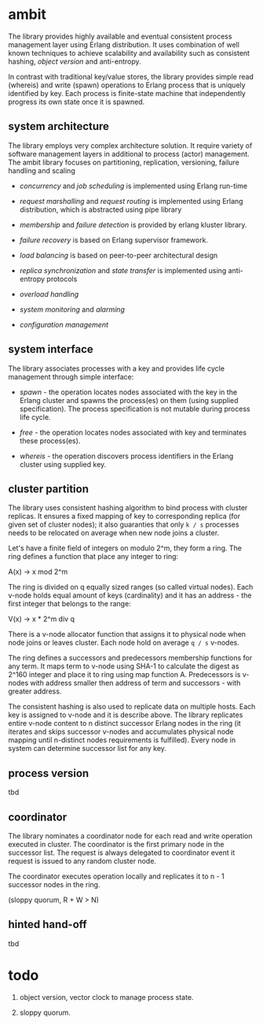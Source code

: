 # ambit

The library provides highly available and eventual consistent process management layer using Erlang distribution. It uses combination of well known techniques to achieve scalability and availability such as consistent hashing, *object version* and anti-entropy. 

In contrast with traditional key/value stores, the library provides simple read (whereis) and write (spawn) operations to Erlang process that is uniquely identified by key. Each process is finite-state machine that independently progress its own state once it is spawned. 



## system architecture

The library employs very complex architecture solution. It require variety of software management layers in additional to process (actor) management. The ambit library focuses on partitioning, replication, versioning, failure handling and scaling

* _concurrency_ and _job scheduling_ is implemented using Erlang run-time

* _request marshalling_ and _request routing_ is implemented using Erlang distribution, which is abstracted using pipe library

* _membership_ and _failure detection_ is provided by erlang kluster library.

* _failure recovery_ is based on Erlang supervisor framework.

* _load balancing_ is based on peer-to-peer architectural design

* _replica synchronization_ and _state transfer_ is implemented using anti-entropy protocols

* _overload handling_

* _system monitoring_ and _alarming_

* _configuration management_ 



## system interface

The library associates processes with a key and provides life cycle management through simple interface:

* _spawn_ - the operation locates nodes associated with the key in the Erlang cluster and spawns the process(es) on them (using supplied specification). The process specification is not mutable during process life cycle.

* _free_ - the operation locates nodes associated with key and terminates these process(es).

* _whereis_ - the operation discovers process identifiers in the Erlang cluster using supplied key.



## cluster partition

The library uses consistent hashing algorithm to bind process with cluster replicas. It ensures a fixed mapping of key to corresponding replica (for given set of cluster nodes); it also guaranties that only ```k / s``` processes needs to be relocated on average when new node joins a cluster.    

Let's have a finite field of integers on modulo 2^m, they form a ring. The ring defines a function that place any integer to ring:

A(x) -> x mod 2^m

The ring is divided on q equally sized ranges (so called virtual nodes). Each v-node holds equal amount of keys (cardinality) and it has an address - the first integer that belongs to the range:

V(x) -> x * 2^m div q

There is a v-node allocator function that assigns it to physical node when node joins or leaves cluster. Each node hold on average ```q / s``` v-nodes. 

The ring defines a successors and predecessors membership functions for any term. It maps term to v-node using SHA-1 to calculate the digest as 2^160 integer and place it to ring using map function A. Predecessors is v-nodes with address smaller then address of term and successors - with greater address.

The consistent hashing is also used to replicate data on multiple hosts. Each key is assigned to v-node and it is describe above. The library replicates entire v-node content to n distinct successor Erlang nodes in the ring (it iterates and skips successor v-nodes and accumulates physical node mapping until n-distinct nodes requirements is fulfilled). Every node in system can determine successor list for any key. 



## process version

tbd


## coordinator

The library nominates a coordinator node for each read and write operation executed in cluster. The coordinator is the first primary node in the successor list. The request is always delegated to coordinator event it request is issued to any random cluster node. 

The coordinator executes operation locally and replicates it to n - 1 successor nodes in the ring.

(sloppy quorum, R + W > N)



## hinted hand-off

tbd



# todo

1. object version, vector clock to manage process state. 

1. sloppy quorum.



